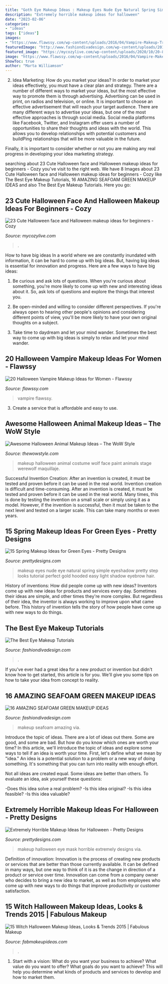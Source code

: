 ```yaml
---
title: "Goth Eye Makeup Ideas : Makeup Eyes Nude Eye Natural Spring Simple Eyeshadow Pretty Step Looks Tutorial Perfect Gold Hooded Easy Light Shadow Eyebrow Hair"
description: "Extremely horrible makeup ideas for halloween"
date: "2023-02-06"
categories:
- "ideas"
tags: ["ideas"]
images:
- "https://www.flawssy.com/wp-content/uploads/2016/04/Vampire-Makeup-Transformation.jpg"
featuredImage: "http://www.fashiondivadesign.com/wp-content/uploads/2015/03/devanir-190-543x960.jpg"
featured_image: "https://mycozylive.com/wp-content/uploads/2020/10/20-8.jpg"
image: "https://www.flawssy.com/wp-content/uploads/2016/04/Vampire-Makeup-Transformation.jpg"
ShowToc: true
author: "Marta Williamson"
---
```



2. Idea Marketing: How do you market your ideas?
In order to market your ideas effectively, you must have a clear plan and strategy. There are a number of different ways to market your ideas, but the most effective way to promote them is through advertising. Advertising can be used in print, on radios and television, or online. It is important to choose an effective advertisement that will reach your target audience.
There are many different ways to advertise your ideas, but one of the most effective approaches is through social media. Social media platforms like Facebook, Twitter, and Instagram offer users a number of opportunities to share their thoughts and ideas with the world. This allows you to develop relationships with potential customers and buildPing relationships that will be more valuable in the future.

Finally, it is important to consider whether or not you are making any real progress in developing your idea marketing strategy.

	

		
searching about 23 Cute Halloween face and Halloween makeup ideas for beginners - Cozy you've visit to the right web. We have 8 Images about 23 Cute Halloween face and Halloween makeup ideas for beginners - Cozy like The Best Eye Makeup Tutorials, 16 AMAZING SEAFOAM GREEN MAKEUP IDEAS and also The Best Eye Makeup Tutorials. Here you go:
		
    
## 23 Cute Halloween Face And Halloween Makeup Ideas For Beginners - Cozy

<img loading=lazy src="https://mycozylive.com/wp-content/uploads/2020/10/20-8.jpg" onerror="this.onerror=null;this.src='https://tse1.mm.bing.net/th?id=OIP.LNYaOYR-ZwbMSeH7emc2dgHaJ4&amp;pid=15.1';" alt="23 Cute Halloween face and Halloween makeup ideas for beginners - Cozy">

_Source: mycozylive.com_

>. 

	

How to have big ideas
In a world where we are constantly inundated with information, it can be hard to come up with big ideas. But, having big ideas is essential for innovation and progress. Here are a few ways to have big ideas:
1) Be curious and ask lots of questions. When you're curious about something, you're more likely to come up with new and interesting ideas about it. So, ask lots of questions and explore the things that interest you.

2) Be open-minded and willing to consider different perspectives. If you're always open to hearing other people's opinions and considering different points of view, you'll be more likely to have your own original thoughts on a subject.

3) Take time to daydream and let your mind wander. Sometimes the best way to come up with big ideas is simply to relax and let your mind wander.

    
## 20 Halloween Vampire Makeup Ideas For Women - Flawssy

<img loading=lazy src="https://www.flawssy.com/wp-content/uploads/2016/04/Vampire-Makeup-Transformation.jpg" onerror="this.onerror=null;this.src='https://tse4.mm.bing.net/th?id=OIP.Zt_c-r9OFy3cHPCxGPmGuQHaE8&amp;pid=15.1';" alt="20 Halloween Vampire Makeup Ideas for Women - Flawssy">

_Source: flawssy.com_

>vampire flawssy. 

	

3. Create a service that is affordable and easy to use.

    
## Awesome Halloween Animal Makeup Ideas – The WoW Style

<img loading=lazy src="http://thewowstyle.com/wp-content/uploads/2016/06/Wolf-Animal-Halloween-Makeup.jpg" onerror="this.onerror=null;this.src='https://tse1.mm.bing.net/th?id=OIP.nJRaMg3XuD1_cl1AMgIKDwHaLF&amp;pid=15.1';" alt="Awesome Halloween Animal Makeup Ideas – The WoW Style">

_Source: thewowstyle.com_

>makeup halloween animal costume wolf face paint animals stage werewolf maquillaje. 

	

Successful Invention Creation: After an invention is created, it must be tested and proven before it can be used in the real world.
Invention creation is difficult and time-consuming. After an invention is created, it must be tested and proven before it can be used in the real world. Many times, this is done by testing the invention on a small scale or simply using it as a model. However, if the invention is successful, then it must be taken to the next level and tested on a larger scale. This can take many months or even years.

    
## 15 Spring Makeup Ideas For Green Eyes - Pretty Designs

<img loading=lazy src="http://www.prettydesigns.com/wp-content/uploads/2015/03/Nude-Makeup-for-Green-Eyes.jpg" onerror="this.onerror=null;this.src='https://tse4.mm.bing.net/th?id=OIP.us_vQfn2p642nC6gxz9DFwAAAA&amp;pid=15.1';" alt="15 Spring Makeup Ideas for Green Eyes - Pretty Designs">

_Source: prettydesigns.com_

>makeup eyes nude eye natural spring simple eyeshadow pretty step looks tutorial perfect gold hooded easy light shadow eyebrow hair. 

	

History of inventions: How did people come up with new ideas?
Inventors come up with new ideas for products and services every day. Sometimes their ideas are simple, and other times they're more complex. But regardless of their idea, the inventor is always working to improve upon what came before. This history of invention tells the story of how people have come up with new ways to do things.

    
## The Best Eye Makeup Tutorials

<img loading=lazy src="https://www.fashiondivadesign.com/wp-content/uploads/2013/09/Best-Eye-Makeup-Tutorials-2-496x960.jpg" onerror="this.onerror=null;this.src='https://tse1.mm.bing.net/th?id=OIP.IQgTSdMbeIdVIV2QChx8CAHaOV&amp;pid=15.1';" alt="The Best Eye Makeup Tutorials">

_Source: fashiondivadesign.com_

>. 

	

If you've ever had a great idea for a new product or invention but didn't know how to get started, this article is for you. We'll give you some tips on how to take your idea from concept to reality.

    
## 16 AMAZING SEAFOAM GREEN MAKEUP IDEAS

<img loading=lazy src="http://www.fashiondivadesign.com/wp-content/uploads/2015/03/devanir-190-543x960.jpg" onerror="this.onerror=null;this.src='https://tse3.mm.bing.net/th?id=OIP.M5uKhsck_9tuj_63wWG_twHaNG&amp;pid=15.1';" alt="16 AMAZING SEAFOAM GREEN MAKEUP IDEAS">

_Source: fashiondivadesign.com_

>makeup seafoam amazing via. 

	

Introduce the topic of ideas.
There are a lot of ideas out there. Some are good, and some are bad. But how do you know which ones are worth your time? In this article, we'll introduce the topic of ideas and explore some ways to tell if an idea is worth your time.
First, let's define what we mean by "idea." An idea is a potential solution to a problem or a new way of doing something. It's something that you can turn into reality with enough effort.

Not all ideas are created equal. Some ideas are better than others. To evaluate an idea, ask yourself these questions:

-Does this idea solve a real problem?
-Is this idea original?
-Is this idea feasible?
-Is this idea valuable?

    
## Extremely Horrible Makeup Ideas For Halloween - Pretty Designs

<img loading=lazy src="http://www.prettydesigns.com/wp-content/uploads/2014/10/Eye-Mask-Makeup-Look-for-Halloween.jpg" onerror="this.onerror=null;this.src='https://tse2.mm.bing.net/th?id=OIP.-NUewCe2T-PCeccxvaynDgHaLH&amp;pid=15.1';" alt="Extremely Horrible Makeup Ideas for Halloween - Pretty Designs">

_Source: prettydesigns.com_

>makeup halloween eye mask horrible extremely designs via. 

	

Definition of innovation:
Innovation is the process of creating new products or services that are better than those currently available. It can be defined in many ways, but one way to think of it is as the change in direction of a product or service over time. Innovation can come from a company owner who decides to bring a new idea to market, as well as from employees who come up with new ways to do things that improve productivity or customer satisfaction.

    
## 15 Witch Halloween Makeup Ideas, Looks &amp; Trends 2015 | Fabulous Makeup

<img loading=lazy src="https://fabmakeupideas.com/wp-content/uploads/2015/10/15-Witch-Halloween-Makeup-Ideas-Looks-Trends-2015-9.jpg" onerror="this.onerror=null;this.src='https://tse4.mm.bing.net/th?id=OIP.mN2rX0WAMj7tzp8c-gbRHAHaJ3&amp;pid=15.1';" alt="15 Witch Halloween Makeup Ideas, Looks &amp; Trends 2015 | Fabulous Makeup">

_Source: fabmakeupideas.com_

>. 

	

1. Start with a vision: What do you want your business to achieve? What value do you want to offer? What goals do you want to achieve? This will help you determine what kinds of products and services to develop and how to market them.

